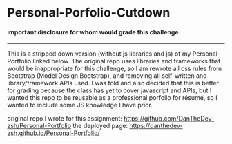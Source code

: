 # Personal-Porfolio-Cutdown



#### important disclosure for whom would grade this challenge.
---
This is a stripped down version (without js libraries and js) of my Personal-Portfolio linked below. The original repo uses libraries and frameworks that would be inappropriate for this challenge, so I am rewrote all css rules from Bootstrap (Model Design Bootstrap), and removing all self-written and library/framework APIs used. I was told and also decided that this is better for grading because the class has yet to cover javascript and APIs, but I wanted this repo to be reusable as a professional porfolio for résumé, so I wanted to include some JS knowledge I have prior.

original repo I wrote for this assignment: https://github.com/DanTheDev-zsh/Personal-Portfolio
the deployed page: https://danthedev-zsh.github.io/Personal-Portfolio/
